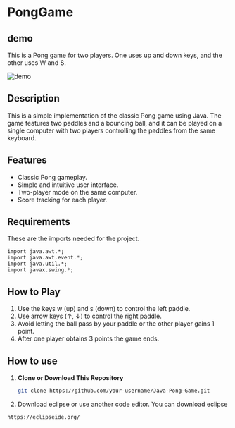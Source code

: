 # PongGame

## demo
This is a Pong game for two players. One uses up and down keys, and the other uses W and S.

![demo](https://github.com/stephanezab/PongGame/assets/75401897/e45b36f4-e25f-4cc2-8244-6f3b5e62b87f)

## Description
This is a simple implementation of the classic Pong game using Java. The game features two paddles and a bouncing ball, and it can be played on a single computer with two players controlling the paddles from the same keyboard.

## Features

- Classic Pong gameplay.
- Simple and intuitive user interface.
- Two-player mode on the same computer.
- Score tracking for each player.

## Requirements
These are the imports needed for the project.
```
import java.awt.*;
import java.awt.event.*;
import java.util.*;
import javax.swing.*;
```

## How to Play

1. Use the keys w (up) and s (down) to control the left paddle.
2. Use arrow keys (↑, ↓) to control the right paddle.
3. Avoid letting the ball pass by your paddle or the other player gains 1 point.
4. After one player obtains 3 points the game ends.

## How to use

1. **Clone or Download This Repository**
    ```bash
    git clone https://github.com/your-username/Java-Pong-Game.git
    ```
2.  Download eclipse or use another code editor. You can download eclipse
   ```
  https://eclipseide.org/
  ```

